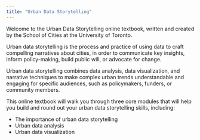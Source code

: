 ```yaml
---
title: "Urban Data Storytelling"
---
```


Welcome to the Urban Data Storytelling online textbook, written and created by the School of Cities at the University of Toronto. 

Urban data storytelling is the process and practice of using data to craft compelling narratives about cities, in order to communicate key insights, inform policy-making, build public will, or advocate for change. 

Urban data storytelling combines data analysis, data visualization, and narrative techniques to make complex urban trends understandable and engaging for specific audiences, such as policymakers, funders, or community members.

This online textbook will walk you through three core modules that will help you build and round out your urban data storytelling skills, including:

- The importance of urban data storytelling  
- Urban data analysis
- Urban data visualization 

